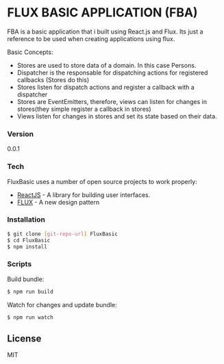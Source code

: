 # FLUX BASIC APPLICATION (FBA)

FBA is a basic application that i built using React.js and Flux. Its just a reference to be used when creating applications using flux.

Basic Concepts:
  - Stores are used to store data of a domain. In this case Persons.
  - Dispatcher is the responsable for dispatching actions for registered callbacks (Stores do this)
  - Stores listen for dispatch actions and register a callback with a dispatcher
  - Stores are EventEmitters, therefore, views can listen for changes in stores(they simple register a callback in stores)
  - Views listen for changes in stores and set its state based on their data.

### Version
0.0.1

### Tech

FluxBasic uses a number of open source projects to work properly:

* [ReactJS] - A library for building user interfaces.
* [FLUX] - A new design pattern

### Installation

```sh
$ git clone [git-repo-url] FluxBasic
$ cd FluxBasic
$ npm install
```

### Scripts

Build bundle:
```sh
$ npm run build
```

Watch for changes and update bundle:
```sh
$ npm run watch
```

License
----

MIT

   [FLUX]: <https://facebook.github.io/flux/>
   [ReactJS]: <https://facebook.github.io/react/>
   
